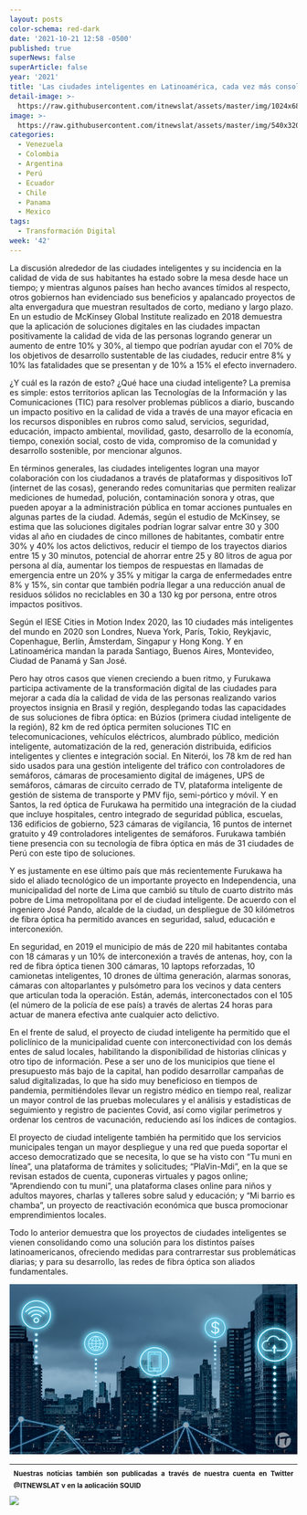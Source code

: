 ```yaml
---
layout: posts
color-schema: red-dark
date: '2021-10-21 12:58 -0500'
published: true
superNews: false
superArticle: false
year: '2021'
title: 'Las ciudades inteligentes en Latinoamérica, cada vez más consolidadas'
detail-image: >-
  https://raw.githubusercontent.com/itnewslat/assets/master/img/1024x680/ciudades-inteligentes-g.jpg
image: >-
  https://raw.githubusercontent.com/itnewslat/assets/master/img/540x320/ciudades-inteligentes-p.jpg
categories:
  - Venezuela
  - Colombia
  - Argentina
  - Perú
  - Ecuador
  - Chile
  - Panama
  - Mexico
tags:
  - Transformación Digital
week: '42'
---
```

La discusión alrededor de las ciudades inteligentes y su incidencia en la calidad de vida de sus habitantes ha estado sobre la mesa desde hace un tiempo; y mientras algunos países han hecho avances tímidos al respecto, otros gobiernos han evidenciado sus beneficios y apalancado proyectos de alta envergadura que muestran resultados de corto, mediano y largo plazo. En un estudio de McKinsey Global Institute realizado en 2018 demuestra que la aplicación de soluciones digitales en las ciudades impactan positivamente la calidad de vida de las personas logrando generar un aumento de entre 10% y 30%, al tiempo que podrían ayudar con el 70% de los objetivos de desarrollo sustentable de las ciudades, reducir entre 8% y 10% las fatalidades que se presentan y de 10% a 15% el efecto invernadero. 
 
¿Y cuál es la razón de esto? ¿Qué hace una ciudad inteligente? La premisa es simple: estos territorios aplican las Tecnologías de la Información y las Comunicaciones (TIC) para resolver problemas públicos a diario, buscando un impacto positivo en la calidad de vida a través de una mayor eficacia en los recursos disponibles en rubros como salud, servicios, seguridad, educación, impacto ambiental, movilidad, gasto, desarrollo de la economía, tiempo, conexión social, costo de vida, compromiso de la comunidad y desarrollo sostenible, por mencionar algunos. 
 
En términos generales, las ciudades inteligentes logran una mayor colaboración con los ciudadanos a través de plataformas y dispositivos IoT (internet de las cosas), generando redes comunitarias que permiten realizar mediciones de humedad, polución, contaminación sonora y otras, que pueden apoyar a la administración pública en tomar acciones puntuales en algunas partes de la ciudad. Además, según el estudio de McKinsey, se estima que las soluciones digitales podrían lograr salvar entre 30 y 300 vidas al año en ciudades de cinco millones de habitantes, combatir entre 30% y 40% los actos delictivos, reducir el tiempo de los trayectos diarios entre 15 y 30 minutos, potencial de ahorrar entre 25 y 80 litros de agua por persona al día, aumentar los tiempos de respuestas en llamadas de emergencia entre un 20% y 35% y mitigar la carga de enfermedades entre 8% y 15%, sin contar que también podría llegar a una reducción anual de residuos sólidos no reciclables en 30 a 130 kg por persona, entre otros impactos positivos. 
 
Según el IESE Cities in Motion Index 2020, las 10 ciudades más inteligentes del mundo en 2020 son Londres, Nueva York, París, Tokio, Reykjavic, Copenhague, Berlín, Ámsterdam, Singapur y Hong Kong. Y en Latinoamérica mandan la parada Santiago, Buenos Aires, Montevideo, Ciudad de Panamá y San José. 
 
Pero hay otros casos que vienen creciendo a buen ritmo, y Furukawa participa activamente de la transformación digital de las ciudades para mejorar a cada día la calidad de vida de las personas realizando varios proyectos insignia en Brasil y región, desplegando todas las capacidades de sus soluciones de fibra óptica: en Búzios (primera ciudad inteligente de la región), 82 km de red óptica permiten soluciones TIC en telecomunicaciones, vehículos eléctricos, alumbrado público, medición inteligente, automatización de la red, generación distribuida, edificios inteligentes y clientes e integración social. En Niterói, los 78 km de red han sido usados para una gestión inteligente del tráfico con controladores de semáforos, cámaras de procesamiento digital de imágenes, UPS de semáforos, cámaras de circuito cerrado de TV, plataforma inteligente de gestión de sistema de transporte y PMV fijo, semi-pórtico y móvil. Y en Santos, la red óptica de Furukawa ha permitido una integración de la ciudad que incluye hospitales, centro integrado de seguridad pública, escuelas, 136 edificios de gobierno, 523 cámaras de vigilancia, 16 puntos de internet gratuito y 49 controladores inteligentes de semáforos. Furukawa también tiene presencia con su tecnología de fibra óptica en más de 31 ciudades de Perú con este tipo de soluciones.
 
Y es justamente en ese último país que más recientemente Furukawa ha sido el aliado tecnológico de un importante proyecto en Independencia, una municipalidad del norte de Lima que cambió su título de cuarto distrito más pobre de Lima metropolitana por el de ciudad inteligente. De acuerdo con el ingeniero José Pando, alcalde de la ciudad, un despliegue de 30 kilómetros de fibra óptica ha permitido avances en seguridad, salud, educación e interconexión. 
 
En seguridad, en 2019 el municipio de más de 220 mil habitantes contaba con 18 cámaras y un 10% de interconexión a través de antenas, hoy, con la red de fibra óptica tienen 300 cámaras, 10 laptops reforzadas, 10 camionetas inteligentes, 10 drones de última generación, alarmas sonoras, cámaras con altoparlantes y pulsómetro para los vecinos y data centers que articulan toda la operación. Están, además, interconectados con el 105 (el número de la policía de ese país) a través de alertas 24 horas para actuar de manera efectiva ante cualquier acto delictivo. 
 
En el frente de salud, el proyecto de ciudad inteligente ha permitido que el policlínico de la municipalidad cuente con interconectividad con los demás entes de salud locales, habilitando la disponibilidad de historias clínicas y otro tipo de información. Pese a ser uno de los municipios que tiene el presupuesto más bajo de la capital, han podido desarrollar campañas de salud digitalizadas, lo que ha sido muy beneficioso en tiempos de pandemia, permitiéndoles llevar un registro médico en tiempo real, realizar un mayor control de las pruebas moleculares y el análisis y estadísticas de seguimiento y registro de pacientes Covid, así como vigilar perímetros y ordenar los centros de vacunación, reduciendo así los índices de contagios.
 
El proyecto de ciudad inteligente también ha permitido que los servicios municipales tengan un mayor despliegue y una red que pueda soportar el acceso democratizado que se necesita, lo que se ha visto con “Tu muni en línea”, una plataforma de trámites y solicitudes; “PlaVin-Mdi”, en la que se revisan estados de cuenta, cuponeras virtuales y pagos online; “Aprendiendo con tu muni”, una plataforma clases online para niños y adultos mayores, charlas y talleres sobre salud y educación; y “Mi barrio es chamba”, un proyecto de reactivación económica que busca promocionar emprendimientos locales. 
 
Todo lo anterior demuestra que los proyectos de ciudades inteligentes se vienen consolidando como una solución para los distintos países latinoamericanos, ofreciendo medidas para contrarrestar sus problemáticas diarias; y para su desarrollo, las redes de fibra óptica son aliados fundamentales. 

![](https://raw.githubusercontent.com/itnewslat/assets/master/img/540x320/ciudades-inteligentes-p.jpg)

<table style="height: 42px;" width="569">
<tbody>
<tr>
<td style="text-align: justify;"><sub><strong>Nuestras noticias también son publicadas a través de nuestra cuenta en Twitter <a href="https://twitter.com/itnewslat?lang=es">@ITNEWSLAT</a> y en la aplicación <a href="https://squidapp.co/en/">SQUID</a></strong></sub></td>
</tr>
</tbody>
</table>

<img src="https://tracker.metricool.com/c3po.jpg?hash=56f88a41e39ab42c063cc51676587a04"/>